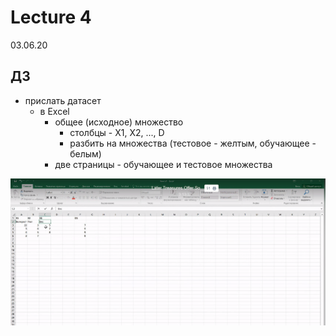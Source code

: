 # Lecture 4

03.06.20

## ДЗ

- прислать датасет
  - в Excel
    - общее (исходное) множество
      - столбцы - X1, X2, ..., D
      - разбить на множества (тестовое - желтым, обучающее - белым)
    - две страницы - обучающее и тестовое множества

![Excel](img/1.png)
